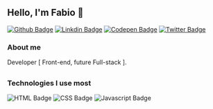 ## Hello, I'm Fabio 👋

[![Github Badge](https://img.shields.io/badge/GitHub-100000?style=for-the-badge&logo=github&logoColor=white)](https://github.com/fabioaes)
[![Linkdin Badge](https://img.shields.io/badge/LinkedIn-0077B5?style=for-the-badge&logo=linkedin&logoColor=white)](https://github.com/fabioaes)
[![Codepen Badge](	https://img.shields.io/badge/Codepen-000000?style=for-the-badge&logo=codepen&logoColor=white)](https://codepen.io/fbs4ntos)
[![Twitter Badge](https://img.shields.io/badge/Twitter-1DA1F2?style=for-the-badge&logo=twitter&logoColor=white)](https://twitter.com/fabiosanntos_) 

### About me
 Developer [ Front-end, future Full-stack ].
##

### Technologies I use most 
![HTML Badge](https://img.shields.io/badge/HTML5-E34F26?style=for-the-badge&logo=html5&logoColor=white)
![CSS Badge](https://img.shields.io/badge/CSS3-1572B6?style=for-the-badge&logo=css3&logoColor=white)
![Javascript Badge](https://img.shields.io/badge/JavaScript-F7DF1E?style=for-the-badge&logo=javascript&logoColor=black)
 
